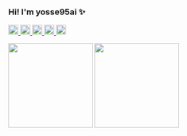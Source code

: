### Hi! I'm yosse95ai ✨

<p align="left">
  <a href="http://qiita.com/RoaaaA">
    <img height="20p" src="https://qiita-badge.apiapi.app/s/RoaaaA/posts.svg"/>
  </a>
  <a href="http://qiita.com/RoaaaA">
    <img height="20" src="https://qiita-badge.apiapi.app/s/RoaaaA/posts.svg" />
  </a>
  <a href="http://qiita.com/RoaaaA">
    <img height="20" src="https://qiita-badge.apiapi.app/s/RoaaaA/followers.svg"/>
  </a>
  <a href="https://github.com/yosse95ai">
    <img height="20" src="https://img.shields.io/github/followers/yosse95ai?label=follow&logo=github&style=flat" />
  </a>  
  <a href="http://twitter.com/yosse95ai">
    <img height="20" src="https://img.shields.io/twitter/follow/yosse95ai?label=Twitter&logo=twitter&style=flat" />
  </a>
</p>
<p align="left">
<a href="https://github.com/yosse95ai">
  <img align="left" height="170px" src="https://github-readme-stats.vercel.app/api?username=yosse95ai&count_private=true&show_icons=true&theme=tokyonight"/>
</a>
<a href="https://github.com/yosse95ai">
  <img align="left" height="170px" src="https://github-readme-stats.vercel.app/api/top-langs/?username=yosse95ai&layout=compact&theme=tokyonight"/>
</a>
</p>
